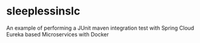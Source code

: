 # sleeplessinslc
An example of performing a JUnit maven integration test with Spring Cloud Eureka based Microservices with Docker
